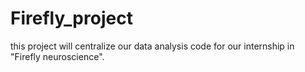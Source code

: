 # Firefly_project
this project will centralize our data analysis code for our internship in "Firefly neuroscience". 
